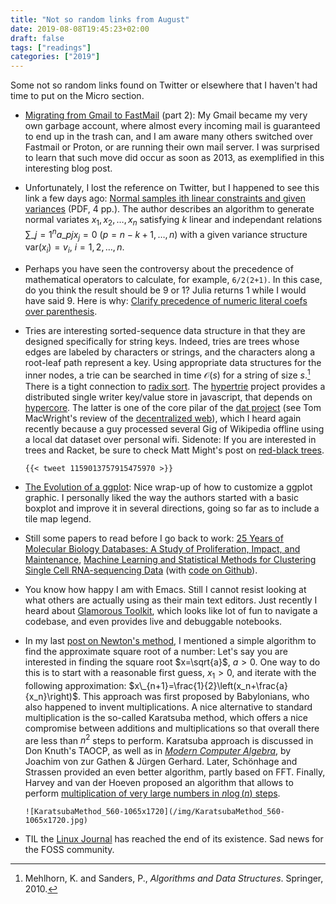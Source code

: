 ```yaml
---
title: "Not so random links from August"
date: 2019-08-08T19:45:23+02:00
draft: false
tags: ["readings"]
categories: ["2019"]
---
```


Some not so random links found on Twitter or elsewhere that I haven't had time to put on the Micro section.

<!--more-->

- [Migrating from Gmail to FastMail](https://www.keithbradnam.com/blog/2013/10/14/migrating-from-gmail-to-fastmail-part-2.html) (part 2): My Gmail became my very own garbage account, where almost every incoming mail is guaranteed to end up in the trash can, and I am aware many others switched over Fastmail or Proton, or are running their own mail server. I was surprised to learn that such move did occur as soon as 2013, as exemplified in this interesting blog post.

- Unfortunately, I lost the reference on Twitter, but I happened to see this link a few days ago: [Normal samples ith linear constraints and given variances](http://fisher.utstat.toronto.edu/dfraser/documents/5.pdf) (PDF, 4 pp.). The author describes an algorithm to generate normal variates $x_1, x_2,\dots, x_n$ satisfying $k$ linear and independant relations $\sum\_{j=1}^n a\_{pj}x_j=0$ ($p=n-k+1,\dots,n$) with a given variance structure $\text{var}(x_i)=v_i$, $i=1,2,\dots,n$.

- Perhaps you have seen the controversy about the precedence of mathematical operators to calculate, for example, `6/2(2+1)`. In this case, do you think the result should be 9 or 1? Julia returns 1 while I would have said 9. Here is why: [Clarify precedence of numeric literal coefs over parenthesis](https://github.com/JuliaLang/julia/pull/21800).

- Tries are interesting sorted-sequence data structure in that they are designed specifically for string keys. Indeed, tries are trees whose edges are labeled by characters or strings, and the characters along a root-leaf path represent a key. Using appropriate data structures for the inner nodes, a trie can be searched in time $\mathcal{O}(s)$ for a string of size $s$.[^1] There is a tight connection to [radix sort](https://en.wikipedia.org/wiki/Radix_sort). The [hypertrie](https://github.com/mafintosh/hypertrie) project provides a distributed single writer key/value store in javascript, that depends on [hypercore](https://github.com/mafintosh/hypercore). The latter is one of the core pilar of the [dat project](https://dat.foundation) (see Tom MacWright's review of the [decentralized web](https://tmcw.github.io/2017/07/20/decentralize-your-website.html)), which I heard again recently because a guy processed several Gig of Wikipedia offline using a local dat dataset over personal wifi. Sidenote: If you are interested in trees and Racket, be sure to check Matt Might's post on [red-black trees](http://matt.might.net/articles/red-black-delete/).

      {{< tweet 1159013757915475970 >}}

- [The Evolution of a ggplot](https://cedricscherer.netlify.com/2019/05/17/the-evolution-of-a-ggplot-ep.-1/): Nice wrap-up of how to customize a ggplot graphic. I personally liked the way the authors started with a basic boxplot and improve it in several directions, going so far as to include a tile map legend.

- Still some papers to read before I go back to work: [25 Years of Molecular Biology Databases: A Study of Proliferation, Impact, and Maintenance](https://www.frontiersin.org/articles/10.3389/frma.2018.00018/full), [Machine Learning and Statistical Methods for Clustering Single Cell RNA-sequencing Data](https://academic.oup.com/bib/advance-article/doi/10.1093/bib/bbz063/5519426) (with [code on Github](https://github.com/kuanglab/single-cell-review)).

- You know how happy I am with Emacs. Still I cannot resist looking at what others are actually using as their main text editors. Just recently I heard about [Glamorous Toolkit](https://gtoolkit.com), which looks like lot of fun to navigate a codebase, and even provides live and debuggable notebooks.

- In my last [post on Newton's method](/post/newton-raphson-racket/), I mentioned a simple algorithm to find the approximate square root of a number: Let's say you are interested in finding the square root $x=\sqrt{a}$, $a>0$. One way to do this is to start with a reasonable first guess, $x_1>0$, and iterate with the following approximation: $x\_{n+1}=\frac{1}{2}\left(x_n+\frac{a}{x_n}\right)$. This approach was first proposed by Babylonians, who also happened to invent multiplications. A nice alternative to standard multiplication is the so-called Karatsuba method, which offers a nice compromise between additions and multiplications so that overall there are less than $n^2$ steps to perform. Karatsuba approach is discussed in Don Knuth's TAOCP, as well as in [_Modern Computer Algebra_](https://www.cambridge.org/core/books/modern-computer-algebra/DB3563D4013401734851CF683D2F03F0), by Joachim von zur Gathen & Jürgen Gerhard. Later, Schönhage and Strassen provided an even better algorithm, partly based on FFT. Finally, Harvey and van der Hoeven proposed an algorithm that allows to perform [multiplication of very large numbers in $n\log(n)$ steps](https://www.quantamagazine.org/mathematicians-discover-the-perfect-way-to-multiply-20190411/).

      ![KaratsubaMethod_560-1065x1720](/img/KaratsubaMethod_560-1065x1720.jpg)

- TIL the [Linux Journal](https://www.linuxjournal.com) has reached the end of its existence. Sad news for the FOSS community.

[^1]: Mehlhorn, K. and Sanders, P., _Algorithms and Data Structures_. Springer, 2010.
